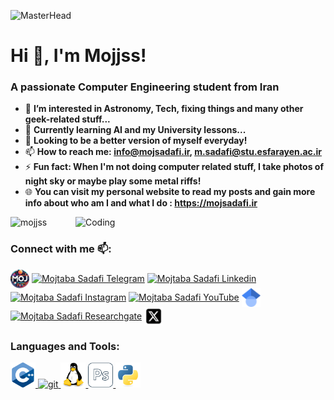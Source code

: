 ![MasterHead](https://github.com/mojjss/mojjss/assets/62790976/7e053f84-caf3-4e75-921b-b40e5d1c49bf)


<h1>Hi 👋, I'm Mojjss!</h1>
<h3>A passionate Computer Engineering student from Iran</h3>

- 👀 **I’m interested in Astronomy, Tech, fixing things and many other geek-related stuff...**
- 🌱 **Currently learning AI and my University lessons...**
- 💞️ **Looking to be a better version of myself everyday!**
- 📫 **How to reach me: info@mojsadafi.ir, m.sadafi@stu.esfarayen.ac.ir**
- ⚡ **Fun fact: When I'm not doing computer related stuff, I take photos of night sky or maybe play some metal riffs!**
- 🌐 **You can visit my personal website to read my posts and gain more info about who am I and what I do : https://mojsadafi.ir**
<img align="right" alt="Coding" width="400" src="https://user-images.githubusercontent.com/62790976/211205524-5f538fe4-678b-4fe7-8d7e-94e4f0a2cba4.gif">
<p align="left"> <img src="https://komarev.com/ghpvc/?username=mojjss&style=for-the-badge&color=blue&label=Profile%20views" alt="mojjss" /> </p>

<h3 align="left">Connect with me 📫:</h3>
<a href="https://moj.sadafi.ir" target="blank"><img align="center" src="https://raw.githubusercontent.com/mojjss/My-first-public-repository/main/_7c290245-7a2e-4b86-bd23-2133f0741a3322%20copy%202.png" alt="the_mojjss" height="30" width="30"  /></a>         
<a href="https://t.me/mojjss" target="blank"> <img align="center" src="https://upload.wikimedia.org/wikipedia/commons/8/82/Telegram_logo.svg" alt="Mojtaba Sadafi Telegram " height="30" width="30" /></a>
<a href="https://www.linkedin.com/in/mojtaba-sadafi-772161188" target="blank"><img align="center" src="https://raw.githubusercontent.com/rahuldkjain/github-profile-readme-generator/master/src/images/icons/Social/linked-in-alt.svg" alt="Mojtaba Sadafi Linkedin " height="30" width="30" /></a>
<a href="https://instagram.com/moj.sadafi" target="blank"><img align="center" src="https://raw.githubusercontent.com/rahuldkjain/github-profile-readme-generator/master/src/images/icons/Social/instagram.svg" alt="Mojtaba Sadafi Instagram" height="30" width="30" /></a>
<a href="https://www.youtube.com/channel/UCAo6-TSu7BjE7hbuzoFZW0w" target="blank"><img align="center" src="https://raw.githubusercontent.com/rahuldkjain/github-profile-readme-generator/master/src/images/icons/Social/youtube.svg" alt="Mojtaba Sadafi YouTube" height="30" width="30" /></a>
<a href="https://scholar.google.com/citations?user=3Brv6xMAAAAJ&hl=en" target="blank"><img align="center" src="https://raw.githubusercontent.com/mojjss/mojjss/refs/heads/main/Files/pngwing.com.png" alt="Mojtaba Sadafi YouTube" height="30" width="30" /></a>
<a href="https://www.researchgate.net/profile/Mojtaba-Sadafi-3?ev=hdr_xprf" target="blank"><img align="center" src="https://upload.wikimedia.org/wikipedia/commons/thumb/5/5e/ResearchGate_icon_SVG.svg/800px-ResearchGate_icon_SVG.svg.png" alt="Mojtaba Sadafi Researchgate" height="30" width="30" /></a>
<a href="https://x.com/the_mojjss" target="blank"><img align="center" src="https://raw.githubusercontent.com/mojjss/mojjss/refs/heads/main/Files/587888d9276a97055dbdbf8c0c314f8f.png" alt="Mojtaba Sadafi X" height="30" width="30" /></a>



</p>


<p align="left">


<h3 align="left">Languages and Tools:</h3>
<p align="left"> <a href="https://www.w3schools.com/cpp/" target="_blank" rel="noreferrer"> <img src="https://raw.githubusercontent.com/devicons/devicon/master/icons/cplusplus/cplusplus-original.svg" alt="cplusplus" width="40" height="40"/> </a> <a href="https://git-scm.com/" target="_blank" rel="noreferrer"> <img src="https://www.vectorlogo.zone/logos/git-scm/git-scm-icon.svg" alt="git" width="40" height="40"/> </a> <a href="https://www.linux.org/" target="_blank" rel="noreferrer"> <img src="https://raw.githubusercontent.com/devicons/devicon/master/icons/linux/linux-original.svg" alt="linux" width="40" height="40"/> </a> <a href="https://www.photoshop.com/en" target="_blank" rel="noreferrer"> <img src="https://raw.githubusercontent.com/devicons/devicon/master/icons/photoshop/photoshop-line.svg" alt="photoshop" width="40" height="40"/> </a> <a href="https://www.python.org" target="_blank" rel="noreferrer"> <img src="https://raw.githubusercontent.com/devicons/devicon/master/icons/python/python-original.svg" alt="python" width="40" height="40"/> </a> </p>




<!---
mojjss/mojjss is a ✨ special ✨ repository because its `README.md` (this file) appears on your GitHub profile.
You can click the Preview link to take a look at your changes.
mm

--->

